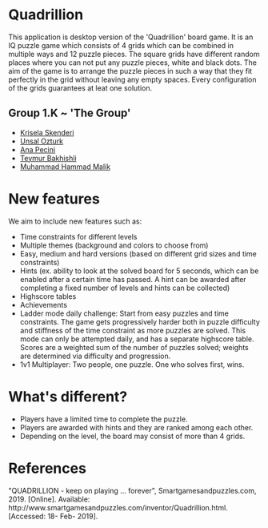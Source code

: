 <div>
  <h1 class="display-3">
    Quadrillion
  </h1>
  <p class="lead">
      This application is desktop version of the 'Quadrillion' board game. It is an IQ puzzle game which consists of 4 grids which can be combined in multiple ways and 12 puzzle pieces. The square grids have different random places where you can not put any puzzle pieces, white and black dots. The aim of the game is to arrange the puzzle pieces in such a way that they fit perfectly in the grid without leaving any empty spaces. Every configuration of the grids guarantees at leat one solution.
  </p>
  
   <h2 class="display-5">Group 1.K ~ 'The Group'</h2>
  <p>
    <ul>
        <li>
            <a href="https://github.com/kriselaskenderi" title="kriselaskenderi">Krisela Skenderi</a>
        </li>
        <li>
            <a href="https://github.com/uensalo" title="uensalo">Unsal Ozturk</a>
        </li>
        <li>
            <a href="https://github.com/annapecini" title="annapecini">Ana Pecini</a>
        </li>
        <li>
            <a href="https://github.com/teymurbakhishli" title= "teymurbakhishli">Teymur Bakhishli</a>
        </li>
        <li>
            <a href="https://github.com/mhammadmalik" title= "mhammadmalik">Muhammad Hammad Malik</a>
        </li>
    </ul>
  </p>
  
  <h1 class="display-3">
    New features 
  </h1>
  
  <p class="lead">
      We aim to include new features such as:
   <ul>
        <li>
          Time constraints for different levels
        </li>
        <li>
          Multiple themes (background and colors to choose from)
        </li>
        <li>
          Easy, medium and hard versions (based on different grid sizes and time constraints)
        </li>
        <li>
          Hints (ex. ability to look at the solved board for 5 seconds, which can be enabled after a certain time has passed. A hint can be awarded after completing a fixed number of levels and hints can be collected)
        </li>
        <li>
          Highscore tables
        </li> 
        <li>
          Achievements
        </li>
        <li>
          Ladder mode daily challenge: Start from easy puzzles and time constraints. The game gets progressively harder both in puzzle difficulty and stiffness of the time constraint as more puzzles are solved. This mode can only be attempted daily, and has a separate highscore table. Scores are a weighted sum of the number of puzzles solved; weights are determined via difficulty and progression.
        </li>
        <li>
          1v1 Multiplayer: Two people, one puzzle. One who solves first, wins.
        </li> 
    </ul>
  </p>
 
 <h1 class="display-3">
    What's different?
  </h1>
     <ul>
        <li>
          Players have a limited time to complete the puzzle.
        </li>
       <li>
          Players are awarded with hints and they are ranked among each other.
        </li>
       <li>
          Depending on the level, the board may consist of more than 4 grids.
        </li>
  </ul>
  
  <h1 class="display-3">
    References
  </h1>
  "QUADRILLION - keep on playing ... forever", Smartgamesandpuzzles.com, 2019. [Online]. Available: http://www.smartgamesandpuzzles.com/inventor/Quadrillion.html. [Accessed: 18- Feb- 2019].
 
  </div>
